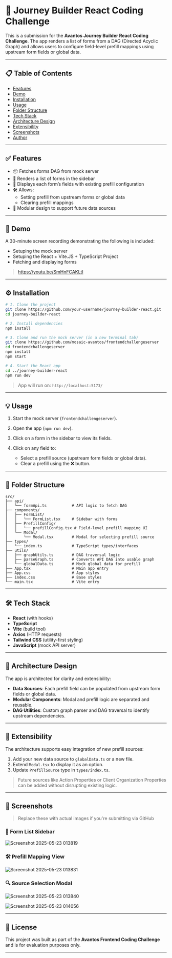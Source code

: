 

# 🚀 Journey Builder React Coding Challenge

This is a submission for the **Avantos Journey Builder React Coding Challenge**. The app renders a list of forms from a DAG (Directed Acyclic Graph) and allows users to configure field-level prefill mappings using upstream form fields or global data.

---

## 📋 Table of Contents

- [Features](#features)
- [Demo](#demo)
- [Installation](#installation)
- [Usage](#usage)
- [Folder Structure](#folder-structure)
- [Tech Stack](#tech-stack)
- [Architecture Design](#architecture-design)
- [Extensibility](#extensibility)
- [Screenshots](#screenshots)
- [Author](#author)

---

## ✅ Features

- 📦 Fetches forms DAG from mock server
- 🧩 Renders a list of forms in the sidebar
- 🔎 Displays each form’s fields with existing prefill configuration
- 🛠 Allows:
  - Setting prefill from upstream forms or global data
  - Clearing prefill mappings
- 🧱 Modular design to support future data sources

---

## 🧪 Demo

A 30-minute screen recording demonstrating the following is included:
- Setuping the mock server
- Setuping the React + Vite.JS + TypeScript Project
- Fetching and displaying forms

> https://youtu.be/SmHnFCAKLtI
---

## ⚙️ Installation

```bash
# 1. Clone the project
git clone https://github.com/your-username/journey-builder-react.git
cd journey-builder-react

# 2. Install dependencies
npm install

# 3. Clone and run the mock server (in a new terminal tab)
git clone https://github.com/mosaic-avantos/frontendchallengeserver
cd frontendchallengeserver
npm install
npm start

# 4. Start the React app
cd ../journey-builder-react
npm run dev
````

> App will run on: `http://localhost:5173/`

---

## 💡 Usage

1. Start the mock server (`frontendchallengeserver`).
2. Open the app (`npm run dev`).
3. Click on a form in the sidebar to view its fields.
4. Click on any field to:

   * Select a prefill source (upstream form fields or global data).
   * Clear a prefill using the ❌ button.

---

## 📁 Folder Structure

```
src/
├── api/
│   └── formApi.ts           # API logic to fetch DAG
├── components/
│   ├── FormList/
│   │   └── FormList.tsx     # Sidebar with forms
│   ├── PrefillConfig/
│   │   └── prefillConfig.tsx # Field-level prefill mapping UI
│   └── Modal/
│       └── Modal.tsx        # Modal for selecting prefill source
├── types/
│   └── index.ts             # TypeScript types/interfaces
├── utils/
│   ├── graphUtils.ts        # DAG traversal logic
│   ├── parseGraph.ts        # Converts API DAG into usable graph
│   └── globalData.ts        # Mock global data for prefill
├── App.tsx                  # Main app entry
├── App.css                  # App styles
├── index.css                # Base styles
└── main.tsx                 # Vite entry
```

---

## 🛠️ Tech Stack

* **React** (with hooks)
* **TypeScript**
* **Vite** (build tool)
* **Axios** (HTTP requests)
* **Tailwind CSS** (utility-first styling)
* **JavaScript** (mock API server)

---

## 🧱 Architecture Design

The app is architected for clarity and extensibility:

* **Data Sources**: Each prefill field can be populated from upstream form fields or global data.
* **Modular Components**: Modal and prefill logic are separated and reusable.
* **DAG Utilities**: Custom graph parser and DAG traversal to identify upstream dependencies.

---

## 🌱 Extensibility

The architecture supports easy integration of new prefill sources:

1. Add your new data source to `globalData.ts` or a new file.
2. Extend `Modal.tsx` to display it as an option.
3. Update `PrefillSource` type in `types/index.ts`.

> Future sources like Action Properties or Client Organization Properties can be added without disrupting existing logic.

---

## 📸 Screenshots

> Replace these with actual images if you're submitting via GitHub

### 🧾 Form List Sidebar

![Screenshot 2025-05-23 013819](https://github.com/user-attachments/assets/784b720a-b4fd-4499-af80-3114f829b599)


### 🛠️ Prefill Mapping View

![Screenshot 2025-05-23 013831](https://github.com/user-attachments/assets/2a850ca2-d39c-4306-9ad5-2028509b2589)


### 🔍 Source Selection Modal
![Screenshot 2025-05-23 013840](https://github.com/user-attachments/assets/5349ab49-26c7-40a5-8649-74d76b8f6ab4)

![Screenshot 2025-05-23 014056](https://github.com/user-attachments/assets/b5a2d701-fe3b-48cd-add6-d8725af8d674)


---


## 📃 License

This project was built as part of the **Avantos Frontend Coding Challenge** and is for evaluation purposes only.

---

